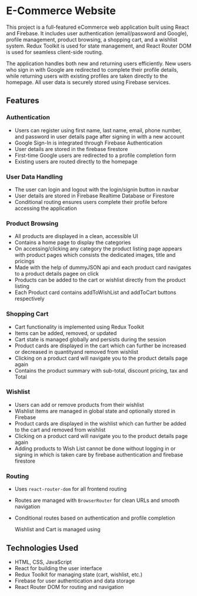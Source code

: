 # E-Commerce Website

This project is a full-featured eCommerce web application built using React and Firebase. It includes user authentication (email/password and Google), profile management, product browsing, a shopping cart, and a wishlist system. Redux Toolkit is used for state management, and React Router DOM is used for seamless client-side routing.

The application handles both new and returning users efficiently. New users who sign in with Google are redirected to complete their profile details, while returning users with existing profiles are taken directly to the homepage. All user data is securely stored using Firebase services.

## Features

### Authentication
- Users can register using first name, last name, email, phone number, and password in user details page after signing in with a new account
- Google Sign-In is integrated through Firebase Authentication
- User details are stored in the firebase firestore
- First-time Google users are redirected to a profile completion form
- Existing users are routed directly to the homepage

### User Data Handling
- The user can login and logout with the login/signin button in navbar 
- User details are stored in Firebase Realtime Database or Firestore
- Conditional routing ensures users complete their profile before accessing the application

### Product Browsing
- All products are displayed in a clean, accessible UI
- Contains a home page to display the categories
- On accessing/clicking any category the product listing page appears with product pages which consists the dedicated images, title and pricings
- Made with the help of dummyJSON api and each product card navigates to a product details pagee on click
- Products can be added to the cart or wishlist directly from the product listing
- Each Product card contains addToWishList and addToCart buttons respectively

### Shopping Cart
- Cart functionality is implemented using Redux Toolkit
- Items can be added, removed, or updated
- Cart state is managed globally and persists during the session
- Product cards are displayed in the cart which can further be increased or decreased in quantityand removed from wishlist
- Clicking on a product card will navigate you to the product details page again
- Contains the product summary with sub-total, discount pricing, tax and Total
  
### Wishlist
- Users can add or remove products from their wishlist
- Wishlist items are managed in global state and optionally stored in Firebase
- Product cards are displayed in the wishlist which can further be added to the cart and removed from wishlist
- Clicking on a product card will navigate you to the product details page again
- Adding products to Wish List cannot be done without logging in or signing in which is taken care by firebase authentication and firebase firestore

### Routing
- Uses `react-router-dom` for all frontend routing
- Routes are managed with `BrowserRouter` for clean URLs and smooth navigation
- Conditional routes based on authentication and profile completion

  Wishlist and Cart is managed using 

## Technologies Used

- HTML, CSS, JavaScript
- React for building the user interface
- Redux Toolkit for managing state (cart, wishlist, etc.)
- Firebase for user authentication and data storage
- React Router DOM for routing and navigation
